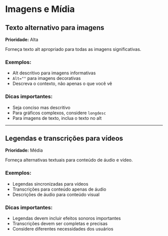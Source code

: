 # Imagens e Mídia

## Texto alternativo para imagens

**Prioridade:** Alta

Forneça texto alt apropriado para todas as imagens significativas.

### Exemplos:

- Alt descritivo para imagens informativas
- `Alt=""` para imagens decorativas
- Descreva o contexto, não apenas o que você vê

### Dicas importantes:

- Seja conciso mas descritivo
- Para gráficos complexos, considere `longdesc`
- Para imagens de texto, inclua o texto no alt

---

## Legendas e transcrições para vídeos

**Prioridade:** Média

Forneça alternativas textuais para conteúdo de áudio e vídeo.

### Exemplos:

- Legendas sincronizadas para vídeos
- Transcrições para conteúdo apenas de áudio
- Descrições de áudio para conteúdo visual

### Dicas importantes:

- Legendas devem incluir efeitos sonoros importantes
- Transcrições devem ser completas e precisas
- Considere diferentes necessidades dos usuários

